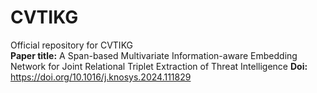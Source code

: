 # CVTIKG
Official repository for CVTIKG  
**Paper title:** A Span-based Multivariate Information-aware Embedding Network for Joint Relational Triplet Extraction of Threat Intelligence
**Doi:** https://doi.org/10.1016/j.knosys.2024.111829
